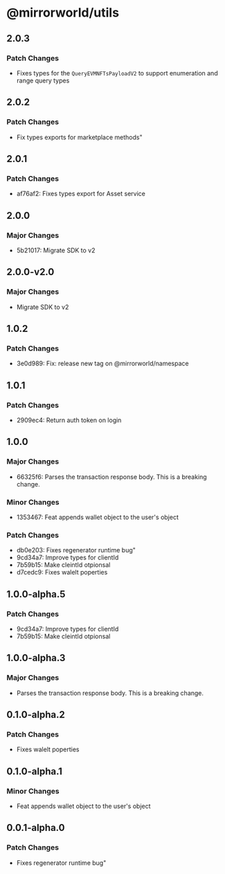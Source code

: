 # @mirrorworld/utils

## 2.0.3

### Patch Changes

- Fixes types for the `QueryEVMNFTsPayloadV2` to support enumeration and range query types

## 2.0.2

### Patch Changes

- Fix types exports for marketplace methods"

## 2.0.1

### Patch Changes

- af76af2: Fixes types export for Asset service

## 2.0.0

### Major Changes

- 5b21017: Migrate SDK to v2

## 2.0.0-v2.0

### Major Changes

- Migrate SDK to v2

## 1.0.2

### Patch Changes

- 3e0d989: Fix: release new tag on @mirrorworld/namespace

## 1.0.1

### Patch Changes

- 2909ec4: Return auth token on login

## 1.0.0

### Major Changes

- 66325f6: Parses the transaction response body. This is a breaking change.

### Minor Changes

- 1353467: Feat appends wallet object to the user's object

### Patch Changes

- db0e203: Fixes regenerator runtime bug"
- 9cd34a7: Improve types for clientId
- 7b59b15: Make cleintId otpionsal
- d7cedc9: Fixes walelt poperties

## 1.0.0-alpha.5

### Patch Changes

- 9cd34a7: Improve types for clientId
- 7b59b15: Make cleintId otpionsal

## 1.0.0-alpha.3

### Major Changes

- Parses the transaction response body. This is a breaking change.

## 0.1.0-alpha.2

### Patch Changes

- Fixes walelt poperties

## 0.1.0-alpha.1

### Minor Changes

- Feat appends wallet object to the user's object

## 0.0.1-alpha.0

### Patch Changes

- Fixes regenerator runtime bug"
